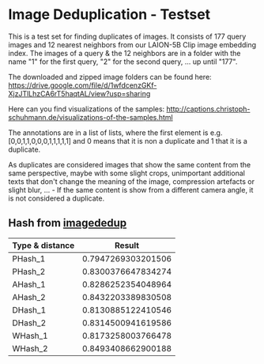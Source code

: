 # Image Deduplication - Testset

This is a test set for finding duplicates of images.
It consists of 177 query images and 12 nearest neighbors from our LAION-5B Clip image embedding index.
The images of a query & the 12 neighbors are in a folder with the name "1" for the first query, "2" for the second query, ... up until "177".

The downloaded and zipped image folders can be found here: https://drive.google.com/file/d/1wfdcenzGKf-XjzJTlLhzCA6rT5haqtAL/view?usp=sharing

Here can you find visualizations of the samples:
http://captions.christoph-schuhmann.de/visualizations-of-the-samples.html


The annotations are in a list of lists, where the first element is e.g. [0,0,1,1,0,0,0,1,1,1,1,1] and 0 means that it is non a duplicate and 1 that it is a duplicate.

As duplicates are considered images that show the same content from the same perspective, maybe with some slight crops, unimportant additional texts that don't change the meaning of the image, compression artefacts or slight blur, ... - If the same content is show from a different camera angle, it is not considered a duplicate.

## Hash from [imagededup](https://github.com/idealo/imagededup)

| Type & distance  | Result |
| ------------- | ------------- |
| PHash_1  | 0.7947269303201506  |
| PHash_2  | 0.8300376647834274  |
| AHash_1  | 0.8286252354048964  |
| AHash_2  | 0.8432203389830508  |
| DHash_1  | 0.8130885122410546  |
| DHash_2  | 0.8314500941619586  |
| WHash_1  | 0.8173258003766478  |
| WHash_2  | 0.8493408662900188  |
